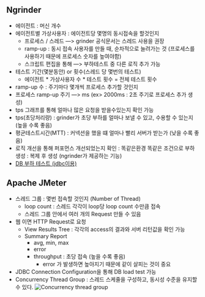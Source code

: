 ## Ngrinder
- 에이전트 : 머신 개수
- 에이전트별 가상사용자 : 에이전트당 몇명의 동시접속을 할것인지
	- 프로세스 / 스레드 —> grinder 공식문서는 스레드 사용을 권장
    - ramp-up : 동시 접속 사용자를 만들 때, 순차적으로 늘려가는 것 (프로세스를 사용하기 때문에 프로세스 숫자를 높여야함)
    - 스크립트 편집을 통해 —> 부하테스트 중 다른 로직 추가 가능
- 테스트 기간(몇분동안) or 횟수(스레드 당 몇번의 테스트)  
	- 에이전트 * 가상사용자 수 * 테스트 횟수 = 전체 테스트 횟수
- ramp-up 수 : 주기마다 몇개씩 프로세스 추가할 것인지
- 프로세스 ramp-up 주기 —> ms (ex> 2000ms : 2초 주기로 프로세스 추가 생성)
- tps 그래프를 통해 얼마나 많은 요청을 받을수있는지 확인 가능
- tps(초당처리량) : grinder가 초당 부하를 얼마나 보낼 수 있고, 수용할 수 있는지 (높을 수록 좋음)
- 평균테스트시간(MTT) : 커넥션을 했을 떄 얼마나 빨리 서버가 받는가 (낮을 수록 좋음)
- 로직 개선을 통해 퍼포먼스 개선되었는지 확인 : 똑같은환경 똑같은 조건으로 부하 생성 : 복제 후 생성 (ngrinder가 제공하는 기능)
- [DB 부하 테스트 (jdbc이용)](https://github.com/naver/ngrinder/wiki/Using-nGrinder-to-perform-DB-load-test)

## Apache JMeter
- 스레드 그룹 : 몇번 접속할 것인지 (Number of Thread)
	- loop count : 스레드 각각이 loop당 loop count 수만큼 접속 
	- 스레드 그룹 안에서 여러 개의 Request 만들 수 있음
- 웹 이면 HTTP Request로 요청
	- View Results Tree : 각각의 access의 결과와 서버 리턴값을 확인 가능
	- Summary Report
        - avg, min, max
        - error
        - throughput : 초당 접속 (높을 수록 좋음) 
            - error 가 발생하면 높아지기 때문에 같이 살피는 것이 중요
- JDBC Connection Configuration을 통해 DB load test 가능
- Concurrency Thread Group : 스레드 스케줄을 구성하고, 동시성 수준을 유지할 수 있다. 
    ![Concurrency thread group](https://www.perfmatrix.com/wp-content/uploads/2020/07/JMeter-Concurrency-Thread-group-04.png)